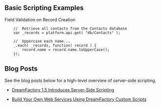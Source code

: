 ## Basic Scripting Examples

Field Validation on Record Creation

```
	//	Retrieve all contacts from the Contacts database
	var _records = platform.api.get( "db/Contacts" );

	//	Uppercase each name...
	_.each( _records, function( record ) {
		record.name = record.name.toUpperCase();
	});
```

## Blog Posts

See the blog posts below for a high-level overview of server-side scripting.

* [DreamFactory 1.5 Introduces Server-Side Scripting](http://blog.dreamfactory.com/dreamfactory-introduces-server-side-scripting)

* [Build Your Own Web Services Using DreamFactory Custom Scripts](http://blog.dreamfactory.com/build-your-own-web-services-using-dreamfactory-custom-scripts)